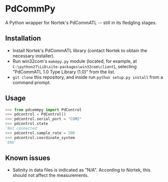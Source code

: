 PdCommPy
========

A Python wrapper for Nortek's PdCommATL -- still in its fledgling stages.


Installation
------------
  * Install Nortek's PdCommATL library (contact Nortek to obtain the necessary installer).
  * Run win32com's `makepy.py` module (located, for example, at `C:\python27\Lib\site-packages\win32com\client`),
    selecting "PdCommATL 1.0 Type Library (1.0)" from the list.
  * `git clone` this repository, and inside run `python setup.py install` from a command prompt.

Usage
-----

```python
>>> from pdcommpy import PdControl
>>> pdcontrol = PdControl()
>>> pdcontrol.serial_port = "COM2"
>>> pdcontrol.state
'Not connected'
>>> pdcontrol.sample_rate = 200
>>> pdcontrol.coordinate_system
'ENU'
```

Known issues
------------
  * Salinity in data files is indicated as "N/A". According to Nortek, this should not affect the measurements.
